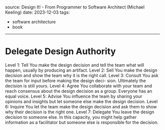 source: Design It! - From Programmer to Software Architect (Michael Keeling)
date: 2023-12-03
tags:
  - software architecture
  - book
---
# Delegate Design Authority

Level 1: Tell You make the design decision and tell the team what will happen,
usually by producing an artifact.
Level 2: Sell You make the design decision and show the team why it is the
right call.
Level 3: Consult You ask the team for input before making the design deci-
sion. Ultimately the decision is still yours.
Level 4: Agree You collaborate with your team and reach consensus about
the design decision as a group. Everyone has an equal voice.
Level 5: Advise You influence the team by sharing your opinions and insights
but let someone else make the design decision.
Level 6: Inquire You let the team make the design decision and ask them to
show why their decision is the right one.
Level 7: Delegate You leave the design decision to someone else. In this
capacity, you might help gather information as a facilitator but someone
else is responsible for the decision.
